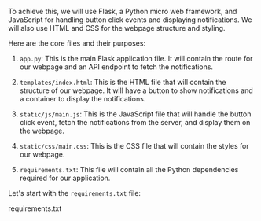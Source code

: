 To achieve this, we will use Flask, a Python micro web framework, and JavaScript for handling button click events and displaying notifications. We will also use HTML and CSS for the webpage structure and styling.

Here are the core files and their purposes:

1. `app.py`: This is the main Flask application file. It will contain the route for our webpage and an API endpoint to fetch the notifications.

2. `templates/index.html`: This is the HTML file that will contain the structure of our webpage. It will have a button to show notifications and a container to display the notifications.

3. `static/js/main.js`: This is the JavaScript file that will handle the button click event, fetch the notifications from the server, and display them on the webpage.

4. `static/css/main.css`: This is the CSS file that will contain the styles for our webpage.

5. `requirements.txt`: This file will contain all the Python dependencies required for our application.

Let's start with the `requirements.txt` file:

requirements.txt
